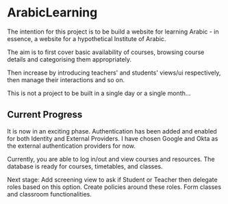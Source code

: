 # ArabicLearning

The intention for this project is to be build a website for learning Arabic - in essence, a website for a hypothetical Institute of Arabic. 

The aim is to first cover basic availability of courses, browsing course details and categorising them appropriately. 

Then increase by introducing teachers' and students' views/ui respectively, then manage their interactions and so on. 

This is not a project to be built in a single day or a single month...

## Current Progress
It is now in an exciting phase. Authentication has been added and enabled for both Identity and External Providers.
I have chosen Google and Okta as the external authentication providers for now.

Currently, you are able to log in/out and view courses and resources. The database is ready for courses, timetables, and classes.


Next stage: 
Add screening view to ask if Student or Teacher then delegate roles based on this option. 
Create policies around these roles. 
Form classes and classroom functionalities.
